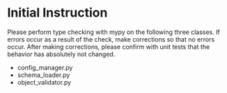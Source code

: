# Initial Instruction

Please perform type checking with mypy on the following three classes.
If errors occur as a result of the check, make corrections so that no errors occur.
After making corrections, please confirm with unit tests that the behavior has absolutely not changed.

- config_manager.py
- schema_loader.py
- object_validator.py